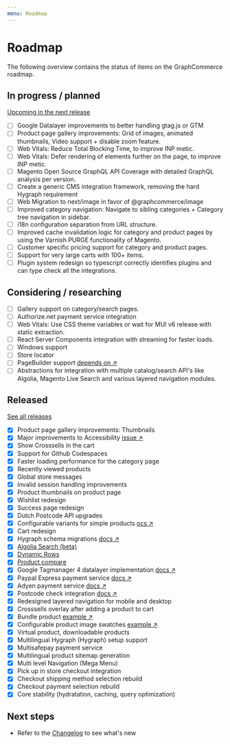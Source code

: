 ```yaml
---
menu: Roadmap
---
```


# Roadmap

The following overview contains the status of items on the GraphCommerce
roadmap.

## In progress / planned

[Upcoming in the next release](https://github.com/graphcommerce-org/graphcommerce/releases?q=prerelease%3Atrue&expanded=true)

- [ ] Google Datalayer improvements to better handling gtag.js or GTM
- [ ] Product page gallery improvements: Grid of images, animated thumbnails,
      Video support + disable zoom feature.
- [ ] Web Vitals: Reduce Total Blocking Time, to improve INP metic.
- [ ] Web Vitals: Defer rendering of elements further on the page, to improve
      INP metic.
- [ ] Magento Open Source GraphQL API Coverage with detailed GraphQL analysis
      per version.
- [ ] Create a generic CMS integration framework, removing the hard Hygraph
      requirement
- [ ] Web Migration to next/image in favor of @graphcommerce/image
- [ ] Improved category navigation: Navigate to sibling categories + Category
      tree navigation in sidebar.
- [ ] i18n configuration separation from URL structure.
- [ ] Improved cache invalidation logic for category and product pages by using
      the Varnish PURGE functionality of Magento.
- [ ] Customer specific pricing support for category and product pages.
- [ ] Support for very large carts with 100+ items.
- [ ] Plugin system redesign so typescript correctly identifies plugins and can
      type check all the integrations.

## Considering / researching

- [ ] Gallery support on category/search pages.
- [ ] Authorize.net payment service integration
- [ ] Web Vitals: Use CSS theme variables or wait for MUI v6 release with static
      extraction.
- [ ] React Server Components integration with streaming for faster loads.
- [ ] Windows support
- [ ] Store locator
- [ ] PageBuilder support
      [depends on ↗](https://github.com/magento/magento2/issues/37768)
- [ ] Abstractions for integration with multiple catalog/search API's like
      Algolia, Magento Live Search and various layered navigation modules.

## Released

[See all releases](https://github.com/graphcommerce-org/graphcommerce/releases?q=prerelease%3Afalse+&expanded=true)

- [x] Product page gallery improvements: Thumbnails
- [x] Major improvements to Accessibility
      [issue ↗](https://github.com/graphcommerce-org/graphcommerce/issues/1995)
- [x] Show Crosssells in the cart
- [x] Support for Github Codespaces
- [x] Faster loading performance for the category page
- [x] Recently viewed products
- [x] Global store messages
- [x] Invalid session handling improvements
- [x] Product thumbnails on product page
- [x] Wishlist redesign
- [x] Success page redesign
- [x] Dutch Postcode API upgrades
- [x] Configurable variants for simple products
      [ocs ↗](https://graphcommerce.org/docs/magento/configurable-products)
- [x] Cart redesign
- [x] Hygraph schema migrations
      [docs ↗](https://graphcommerce.org/docs/hygraph/cli)
- [x] [Algolia Search (beta)](https://github.com/graphcommerce-org/graphcommerce/tree/main/packages/algolia-search)
- [x] [Dynamic Rows](https://github.com/graphcommerce-org/graphcommerce/tree/main/packages/hygraph-dynamic-rows)
- [x] [Product compare](https://github.com/graphcommerce-org/graphcommerce/blob/main/packages/magento-compare/Config.graphqls)
- [x] Google Tagmanager 4 datalayer implementation
      [docs ↗](https://github.com/graphcommerce-org/graphcommerce/tree/main/packages/googleanalytics)
- [x] Paypal Express payment service
      [docs ↗](https://github.com/graphcommerce-org/graphcommerce/tree/main/packages/magento-payment-paypal)
- [x] Adyen payment service
      [docs ↗](https://github.com/graphcommerce-org/graphcommerce/tree/main/packages/magento-payment-adyen)
- [x] Postcode check integration
      [docs ↗](https://github.com/graphcommerce-org/graphcommerce/tree/main/packages/address-fields-nl)
- [x] Redesigned layered navigation for mobile and desktop
- [x] Crosssells overlay after adding a product to cart
- [x] Bundle product
      [example ↗](https://graphcommerce.vercel.app/nl/p/giftcard-bundle-gc-570)
- [x] Configurable product image swatches
      [example ↗](https://graphcommerce.vercel.app/nl/p/gc-puncturing-sock)
- [x] Virtual product, downloadable products
- [x] Multilingual Hygraph (Hygraph) setup support
- [x] Multisafepay payment service
- [x] Multilingual product sitemap generation
- [x] Multi level Navigation (Mega Menu)
- [x] Pick up in store checkout integration
- [x] Checkout shipping method selection rebuild
- [x] Checkout payment selection rebuild
- [x] Core stability (hydratation, caching, query optimization)

## Next steps

- Refer to the
  [Changelog](https://github.com/graphcommerce-org/graphcommerce/releases) to
  see what's new
